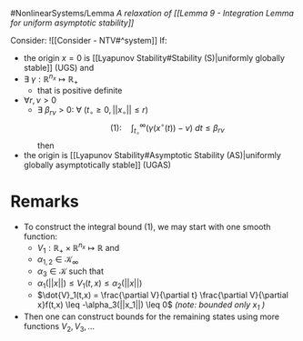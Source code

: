 #NonlinearSystems/Lemma 
*A relaxation of [[Lemma 9 - Integration Lemma for uniform asymptotic stability]]*

Consider: ![[Consider - NTV#^system]]
If:
- the origin $x=0$ is [[Lyapunov Stability#Stability (S)|uniformly globally stable]] (UGS)
and
- $\exists~\gamma:\mathbb{R}^{n_x}\mapsto\mathbb{R}_+$
	- that is positive definite
- $\forall r,\nu >0$ 
	- $\exists~\beta_{r\nu} >0:~\forall~(t_\circ\geq0,||x_\circ||\leq r)$
	$$(1):\quad \int_{t_\circ}^{\infty} \bigg( \gamma(x^\circ(t)) -\nu \bigg) ~dt \leq \beta_{r\nu}$$
then
- the origin is [[Lyapunov Stability#Asymptotic Stability (AS)|uniformly globally asymptotically stable]] (UGAS)



# Remarks
- To construct the integral bound (1), we may start with one smooth function:
	- $V_1:\mathbb{R}_+\times\mathbb{R}^{n_x}\mapsto\mathbb{R}$
	and
	- $\alpha_{1,2} \in \mathcal{K}_\infty$
	- $\alpha_3 \in\mathcal{K}$
	such that
	- $\alpha_1(||x||) \leq V_1(t,x) \leq \alpha_2(||x||)$
	- $\dot{V}_1(t,x) = \frac{\partial V}{\partial t} \frac{\partial V}{\partial x}f(t,x) \leq -\alpha_3(||x_1||) \leq 0$   *(note: bounded only $x_1$ )*
- Then one can construct bounds for the remaining states using more functions $V_2,V_3,\dots$ 
